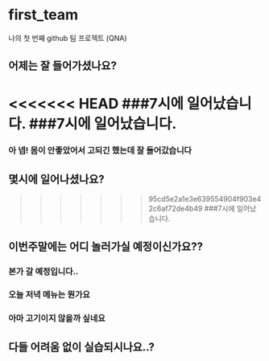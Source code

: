 # first_team
나의 첫 번째 github 팀 프로젝트 (QNA)
## 어제는 잘 들어가셨나요?
<<<<<<< HEAD
###7시에 일어났습니다.
###7시에 일어났습니다.
=======
### 아 넵! 몸이 안좋았어서 고되긴 했는데 잘 들어갔습니다
## 몇시에 일어나셨나요?
>>>>>>> 95cd5e2a1e3e639554904f903e42c6af72de4b49
###7시에 일어났습니다.
## 이번주말에는 어디 놀러가실 예정이신가요??
### 본가 갈 예정입니다..
### 오늘 저녁 메뉴는 뭔가요
### 아마 고기이지 않을까 싶네요
## 다들 어려움 없이 실습되시나요..?

